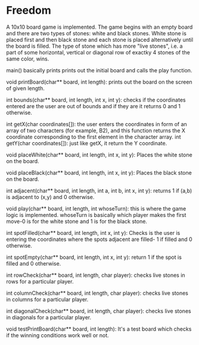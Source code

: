 # Freedom

A 10x10 board game is implemented. The game begins with an empty board and there are two types of stones: white and black stones. 
White stone is placed first and then black stone and each stone is placed alternatively until the board is filled. 
The type of stone which has more "live stones", i.e. a part of some horizontal, vertical or diagonal row of exactky 4 stones of the same color, wins.

main() basically prints prints out the initial board and calls the play function. 

void printBoard(char** board, int length): prints out the board on the screen of given length.

int bounds(char** board, int length, int x, int y): checks if the coordinates entered are the user are out of bounds and if they are it returns 0 and 1 otherwise.

int getX(char coordinates[]): the user enters the coordinates in form of an array of two characters (for example, B2), and this function returns the X coordinate corresponding to the first element in the character array.
int getY(char coordinates[]): just like getX, it return the Y coordinate.

void placeWhite(char** board, int length, int x, int y): Places the white stone on the board.

void placeBlack(char** board, int length, int x, int y): Places the black stone on the board.

int adjacent(char** board, int length, int a, int b, int x, int y): returns 1 if (a,b) is adjacent to (x,y) and 0 otherwise.

void play(char** board, int length, int whoseTurn): this is where the game logic is implemented. whoseTurn is basically which player makes the first move-0 is for the white stone and 1 is for the black stone.

int spotFilled(char** board, int length, int x, int y): Checks is the user is entering the coordinates where the spots adjacent are filled- 1 if filled and 0 otherwise.

int spotEmpty(char** board, int length, int x, int y): return 1 if the spot is filled and 0 otherwise.

int rowCheck(char** board, int length, char player): checks live stones in rows for a particular player.
 
int columnCheck(char** board, int length, char player): checks live stones in columns for a particular player.

int diagonalCheck(char** board, int length, char player): checks live stones in diagonals for a particular player.

void testPrintBoard(char** board, int length): It's a test board which checks if the winning conditions work well or not.
